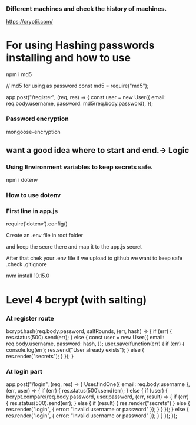 ### Different machines and check the history of machines.
https://cryptii.com/

# For using Hashing passwords installing and how to use

npm i md5

// md5 for using as password
const md5 = require("md5");

app.post("/register", (req, res) => {
  const user = new User({
    email: req.body.username,
    password: md5(req.body.password),
  });


### Password encryption

mongoose-encryption

## want a good idea where to start and end.-> Logic

### Using Environment variables to keep secrets safe.

npm i dotenv
### How to use dotenv

### First line in app.js
require('dotenv').config()

Create an .env file in root folder

and keep the secre there and map it to the app.js secret

After that chek your .env file if we upload to github we want to keep
safe .check .gitignore

<!-- Degrade to a lowel level node by nvm -->
nvm install 10.15.0

# Level 4 bcrypt (with salting)

### At register route
  bcrypt.hash(req.body.password, saltRounds, (err, hash) => {
    if (err) {
      res.status(500).send(err);
    } else {
      const user = new User({
        email: req.body.username,
        password: hash,
      });
      user.save(function(err) {
        if (err) {
          console.log(err);
          res.send("User already exists");
        } else {
          res.render("secrets");
        }
      });
    }

### At login part
app.post("/login", (req, res) => {
  User.findOne({
    email: req.body.username
  }, (err, user) => {
    if (err) {
      res.status(500).send(err);
    } else {
      if (user) {
        bcrypt.compare(req.body.password, user.password, (err, result) => {
          if (err) {
            res.status(500).send(err);
          } else {
            if (result) {
              res.render("secrets")
            } else {
              res.render("login", {
                error: "Invalid username or password"
              });
            }
          }
        });
      } else {
        res.render("login", {
          error: "Invalid username or password"
        });
      }
    }
  });
});




